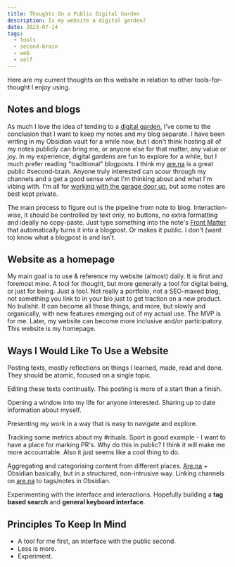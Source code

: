 ```yaml
---
title: Thoughts On a Public Digital Garden
description: Is my website a digital garden?
date: 2023-07-14
tags:
  - tools
  - second-brain
  - web
  - self
---
```


Here are my current thoughts on this website in relation to other tools-for-thought I enjoy using.

## Notes and blogs

As much I love the idea of tending to a [digital garden](), I've come to the conclusion that I want to keep my notes and my blog separate. I have been writing in my Obsidian vault for a while now, but I don't think hosting all of my notes publicly can bring me, or anyone else for that matter, any value or joy. In my experience, digital gardens are fun to explore for a while, but I much prefer reading "traditional" blogposts. I think my [are.na](https://are.na/danielgalis) is a great public #second-brain. Anyone truly interested can scour through my channels and a get a good sense what I'm thinking about and what I'm vibing with. I'm all for [working with the garage door up](https://notes.andymatuschak.org/Work_with_the_garage_door_up), but some notes are best kept private.

The main process to figure out is the pipeline from note to blog. Interaction-wise, it should be controlled by text only, no buttons, no extra formatting and ideally no copy-paste. Just type something into the note's [Front Matter](https://frontmatter.codes/docs/markdown) that automatically turns it into a blogpost. Or makes it public. I don't (want to) know what a blogpost is and isn't.

## Website as a homepage

My main goal is to use & reference my website (almost) daily. It is first and foremost mine. A tool for thought, but more generally a tool for digital being, or just for being. Just a tool. Not really a portfolio, not a SEO-maxed blog, not something you link to in your bio just to get traction on a new product. No bullshit. It can become all those things, and more, but slowly and organically, with new features emerging out of my actual use. The MVP is for me. Later, my website can become more inclusive and/or participatory. This website is my homepage.

## Ways I Would Like To Use a Website

Posting texts, mostly reflections on things I learned, made, read and done. They should be atomic, focused on a single topic.

Editing these texts continually. The posting is more of a start than a finish.

Opening a window into my life for anyone interested. Sharing up to date information about myself.

Presenting my work in a way that is easy to navigate and explore.

Tracking some metrics about my #rituals. Sport is good example - I want to have a place for marking PR's. Why do this in public? I think it will make me more accountable. Also it just seems like a cool thing to do.

Aggregating and categorising content from different places. [Are.na](https://are.na/danielgalis) + Obsidian basically, but in a structured, non-intrusive way. Linking channels on [are.na](https://are.na/danielgalis) to tags/notes in Obsidian.

Experimenting with the interface and interactions. Hopefully building a **tag based search** and **general keyboard interface**.

## Principles To Keep In Mind

- A tool for me first, an interface with the public second.
- Less is more.
- Experiment.
